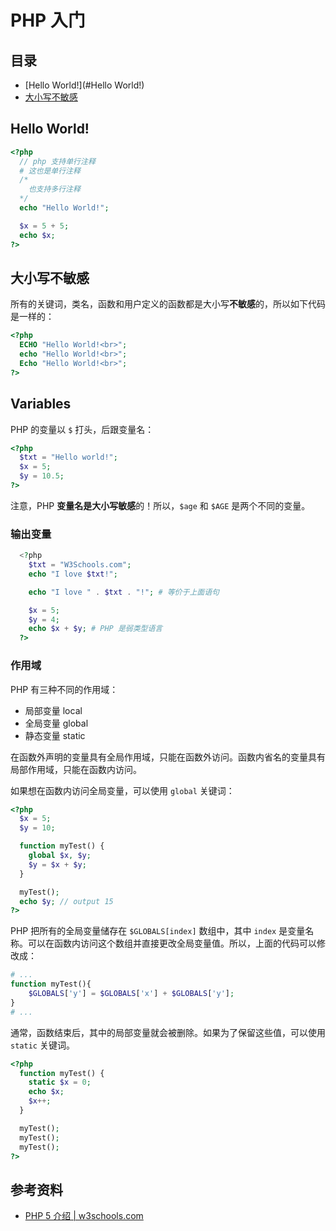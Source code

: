 # PHP 入门

## 目录

* [Hello World!](#Hello World!)
* [大小写不敏感](#大小写不敏感)

## Hello World!

```php
<?php
  // php 支持单行注释
  # 这也是单行注释
  /*
    也支持多行注释
  */
  echo "Hello World!";

  $x = 5 + 5;
  echo $x;
?>
```

## 大小写不敏感

所有的关键词，类名，函数和用户定义的函数都是大小写**不敏感**的，所以如下代码是一样的：

```php
<?php
  ECHO "Hello World!<br>";
  echo "Hello World!<br>";
  Echo "Hello World!<br>";
?>
```

## Variables

PHP 的变量以 `$` 打头，后跟变量名：

```php
<?php
  $txt = "Hello world!";
  $x = 5;
  $y = 10.5;
?>
```

注意，PHP **变量名是大小写敏感**的！所以，`$age` 和 `$AGE` 是两个不同的变量。

### 输出变量

```php
  <?php
    $txt = "W3Schools.com";
    echo "I love $txt!";

    echo "I love " . $txt . "!"; # 等价于上面语句

    $x = 5;
    $y = 4;
    echo $x + $y; # PHP 是弱类型语言
  ?>
```

### 作用域

PHP 有三种不同的作用域：

* 局部变量 local
* 全局变量 global
* 静态变量 static

在函数外声明的变量具有全局作用域，只能在函数外访问。函数内省名的变量具有局部作用域，只能在函数内访问。

如果想在函数内访问全局变量，可以使用 `global` 关键词：

```php
<?php
  $x = 5;
  $y = 10;

  function myTest() {
    global $x, $y;
    $y = $x + $y;
  }

  myTest();
  echo $y; // output 15
?>
```

PHP 把所有的全局变量储存在 `$GLOBALS[index]` 数组中，其中 `index` 是变量名称。可以在函数内访问这个数组并直接更改全局变量值。所以，上面的代码可以修改成：

```php
# ...
function myTest(){
	$GLOBALS['y'] = $GLOBALS['x'] + $GLOBALS['y'];
}
# ...
```

通常，函数结束后，其中的局部变量就会被删除。如果为了保留这些值，可以使用 `static` 关键词。

```php
<?php
  function myTest() {
    static $x = 0;
    echo $x;
    $x++;
  }

  myTest();
  myTest();
  myTest();
?>
```

## 参考资料

* [PHP 5 介绍 | w3schools.com](http://www.w3schools.com/php/php_intro.asp)